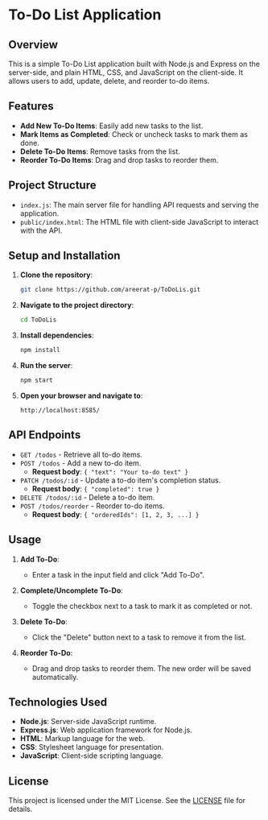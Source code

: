 # To-Do List Application

## Overview

This is a simple To-Do List application built with Node.js and Express on the server-side, and plain HTML, CSS, and JavaScript on the client-side. It allows users to add, update, delete, and reorder to-do items.

## Features

- **Add New To-Do Items**: Easily add new tasks to the list.
- **Mark Items as Completed**: Check or uncheck tasks to mark them as done.
- **Delete To-Do Items**: Remove tasks from the list.
- **Reorder To-Do Items**: Drag and drop tasks to reorder them.

## Project Structure
- `index.js`: The main server file for handling API requests and serving the application.
- `public/index.html`: The HTML file with client-side JavaScript to interact with the API.

## Setup and Installation

1. **Clone the repository**:
    ```sh
    git clone https://github.com/areerat-p/ToDoLis.git
    ```

2. **Navigate to the project directory**:
    ```sh
    cd ToDoLis
    ```

3. **Install dependencies**:
    ```sh
    npm install
    ```

4. **Run the server**:
    ```sh
    npm start
    ```

5. **Open your browser and navigate to**:
    ```
    http://localhost:8585/
    ```

## API Endpoints

- `GET /todos` - Retrieve all to-do items.
- `POST /todos` - Add a new to-do item.
  - **Request body**: `{ "text": "Your to-do text" }`
- `PATCH /todos/:id` - Update a to-do item's completion status.
  - **Request body**: `{ "completed": true }`
- `DELETE /todos/:id` - Delete a to-do item.
- `POST /todos/reorder` - Reorder to-do items.
  - **Request body**: `{ "orderedIds": [1, 2, 3, ...] }`

## Usage

1. **Add To-Do**:
   - Enter a task in the input field and click "Add To-Do".

2. **Complete/Uncomplete To-Do**:
   - Toggle the checkbox next to a task to mark it as completed or not.

3. **Delete To-Do**:
   - Click the "Delete" button next to a task to remove it from the list.

4. **Reorder To-Do**:
   - Drag and drop tasks to reorder them. The new order will be saved automatically.

## Technologies Used

- **Node.js**: Server-side JavaScript runtime.
- **Express.js**: Web application framework for Node.js.
- **HTML**: Markup language for the web.
- **CSS**: Stylesheet language for presentation.
- **JavaScript**: Client-side scripting language.

## License

This project is licensed under the MIT License. See the [LICENSE](LICENSE) file for details.
